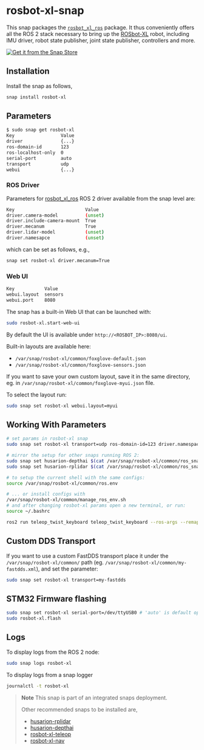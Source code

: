 # rosbot-xl-snap

This snap packages the [`rosbot_xl_ros`](https://github.com/husarion/rosbot_xl_ros) package.
It thus conveniently offers all the ROS 2 stack necessary to bring up the [ROSbot-XL](https://husarion.com/manuals/rosbot-xl/) robot,
including IMU driver, robot state publisher, joint state publisher, controllers and more.

[![Get it from the Snap Store](https://snapcraft.io/static/images/badges/en/snap-store-black.svg)](https://snapcraft.io/rosbot-xl)

## Installation

Install the snap as follows,

```bash
snap install rosbot-xl
```

## Parameters

```bash
$ sudo snap get rosbot-xl
Key                 Value
driver              {...}
ros-domain-id       123
ros-localhost-only  0
serial-port         auto
transport           udp
webui               {...}
```

### ROS Driver

Parameters for [rosbot_xl_ros](https://github.com/husarion/rosbot_xl_ros) ROS 2 driver available from the snap level are:

```bash
Key                          Value
driver.camera-model          (unset)
driver.include-camera-mount  True
driver.mecanum               True
driver.lidar-model           (unset)
driver.namesapce             (unset)
```

which can be set as follows, e.g.,

```bash
snap set rosbot-xl driver.mecanum=True
```

### Web UI

```bash
Key           Value
webui.layout  sensors
webui.port    8080
```

The snap has a built-in Web UI that can be launched with:

```bash
sudo rosbot-xl.start-web-ui
```

By default the UI is available under `http://<ROSBOT_IP>:8080/ui`.

Built-in layouts are available here:
- `/var/snap/rosbot-xl/common/foxglove-default.json`
- `/var/snap/rosbot-xl/common/foxglove-sensors.json`

If you want to save your own custom layout, save it in the same directory, eg. in `/var/snap/rosbot-xl/common/foxglove-myui.json` file.

To select the layout run:

```bash
sudo snap set rosbot-xl webui.layout=myui
```
## Working With Parameters

```bash
# set params in rosbot-xl snap
sudo snap set rosbot-xl transport=udp ros-domain-id=123 driver.namespace=abc

# mirror the setup for other snaps running ROS 2:
sudo snap set husarion-depthai $(cat /var/snap/rosbot-xl/common/ros_snap_args)
sudo snap set husarion-rplidar $(cat /var/snap/rosbot-xl/common/ros_snap_args)

# to setup the current shell with the same configs:
source /var/snap/rosbot-xl/common/ros.env

# ... or install configs with
/var/snap/rosbot-xl/common/manage_ros_env.sh
# and after changing rosbot-xl params open a new terminal, or run:
source ~/.bashrc

ros2 run teleop_twist_keyboard teleop_twist_keyboard --ros-args --remap __ns:=/${ROS_NAMESPACE}
```

## Custom DDS Transport 

If you want to use a custom FastDDS transport place it under the `/var/snap/rosbot-xl/common/` path (eg. `/var/snap/rosbot-xl/common/my-fastdds.xml`), and set the parameter:

```bash
sudo snap set rosbot-xl transport=my-fastdds
```

## STM32 Firmware flashing

```bash
sudo snap set rosbot-xl serial-port=/dev/ttyUSB0 # 'auto' is default option - the serial port to which the digital board is connected
sudo rosbot-xl.flash
```

## Logs

To display logs from the ROS 2 node:

```bash
sudo snap logs rosbot-xl
```

To display logs from a snap logger

```bash
journalctl -t rosbot-xl
```

> **Note**
> This snap is part of an integrated snaps deployment.
> 
> Other recommended snaps to be installed are,
> - [husarion-rplidar](https://snapcraft.io/husarion-rplidar)
> - [husarion-depthai](https://snapcraft.io/husarion-depthai)
> - [rosbot-xl-teleop](https://snapcraft.io/rosbot-xl-teleop)
> - [rosbot-xl-nav](https://snapcraft.io/rosbot-xl-nav)

<!-- [sllidar-ros2](https://snapcraft.io/sllidar-ros2) -->

